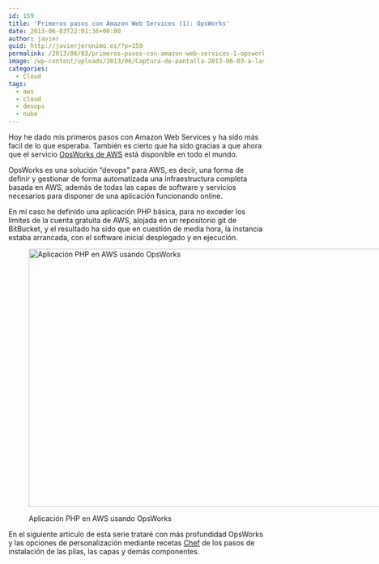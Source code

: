 ```yaml
---
id: 159
title: 'Primeros pasos con Amazon Web Services (1): OpsWorks'
date: 2013-06-03T22:01:36+00:00
author: javier
guid: http://javierjeronimo.es/?p=159
permalink: /2013/06/03/primeros-pasos-con-amazon-web-services-1-opsworks/
image: /wp-content/uploads/2013/06/Captura-de-pantalla-2013-06-03-a-las-22.38.31.png
categories:
  - Cloud
tags:
  - aws
  - cloud
  - devops
  - nube
---
```

Hoy he dado mis primeros pasos con Amazon Web Services y ha sido más facil de lo que esperaba. También es cierto que ha sido gracias a que ahora que el servicio [OpsWorks de AWS](http://aws.amazon.com/es/opsworks/) está disponible en todo el mundo.

OpsWorks es una solución &#8220;devops&#8221; para AWS, es decir, una forma de definir y gestionar de forma automatizada una infraestructura completa basada en AWS, además de todas las capas de software y servicios necesarios para disponer de una aplicación funcionando online.

En mi caso he definido una aplicación PHP básica, para no exceder los límites de la cuenta gratuita de AWS, alojada en un repositorio git de BitBucket, y el resultado ha sido que en cuestión de media hora, la instancia estaba arrancada, con el software inicial desplegado y en ejecución.<figure id="attachment_160" style="width: 957px" class="wp-caption alignnone">

[<img class="size-full wp-image-160" alt="Aplicación PHP en AWS usando OpsWorks" src="http://javierjeronimo.es/wp-content/uploads/2013/06/Captura-de-pantalla-2013-06-03-a-las-22.38.31.png" width="957" height="509" srcset="https://javierjeronimo.es/wp-content/uploads/2013/06/Captura-de-pantalla-2013-06-03-a-las-22.38.31.png 957w, https://javierjeronimo.es/wp-content/uploads/2013/06/Captura-de-pantalla-2013-06-03-a-las-22.38.31-300x159.png 300w" sizes="(max-width: 957px) 100vw, 957px" />](http://javierjeronimo.es/wp-content/uploads/2013/06/Captura-de-pantalla-2013-06-03-a-las-22.38.31.png)<figcaption class="wp-caption-text">Aplicación PHP en AWS usando OpsWorks</figcaption></figure> 

En el siguiente artículo de esta serie trataré con más profundidad OpsWorks y las opciones de personalización mediante recetas [Chef](http://www.opscode.com/chef/) de los pasos de instalación de las pilas, las capas y demás componentes.